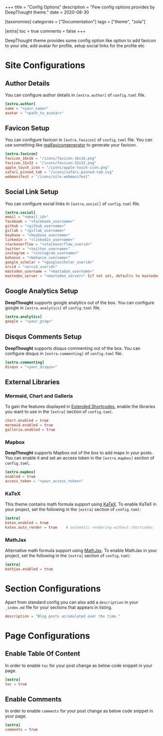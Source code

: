 +++
title = "Config Options"
description = "Few config options provides by DeepThought theme."
date = 2020-08-30

[taxonomies]
categories = ["Documentation"]
tags = ["theme", "zola"]

[extra]
toc = true
comments = false
+++

DeepThought theme provides some config option like option to add favicon to your site, add avatar for profile, setup social links for the profile etc

<!-- more -->

# Site Configurations

## Author Details

You can configure author details in `[extra.author]` of `config.toml` file.

```toml
[extra.author]
name = "<your_name>"
avatar = "<path_to_avatar>"
```

## Favicon Setup

You can configure favicon in `[extra.favicon]` of `config.toml` file. You can use something like [realfavicongenerator](https://realfavicongenerator.net/) to generate your favicon.

```toml
[extra.favicon]
favicon_16x16 = "/icons/favicon-16x16.png"
favicon_32x32 = "/icons/favicon-32x32.png"
apple_touch_icon = "/icons/apple-touch-icon.png"
safari_pinned_tab = "/icons/safari-pinned-tab.svg"
webmanifest = "/icons/site.webmanifest"
```

## Social Link Setup

You can configure social links in `[extra.social]` of `config.toml` file.

```toml
[extra.social]
email = "<email_id>"
facebook = "<facebook_username>"
github = "<github_username>"
gitlab = "<gitlab_username>"
keybase = "<keybase_username>"
linkedin = "<linkedin_username>"
stackoverflow = "<stackoverflow_userid>"
twitter = "<twitter_username>"
instagram = "<instagram_username>"
behance = "<behance_username>"
google_scholar = "<googlescholar_userid>"
orcid = "<orcid_userid>"
mastodon_username = "<mastadon_username>"
mastodon_server = "<mastodon_server>" (if not set, defaults to mastodon.social)
```

## Google Analytics Setup

**DeepThought** supports google analytics out of the box. You can configure google in `[extra.analytics]` of `config.toml` file. 

```toml
[extra.analytics]
google = "<your_gtag>"
```

## Disqus Comments Setup

**DeepThought** supports disqus commenting out of the box. You can configure disqus in `[extra.commenting]` of `config.toml` file. 

```toml
[extra.commenting]
disqus = "<your_disqus>"
```

## External Libraries

### Mermaid, Chart and Galleria

To gain the features displayed in [Extended Shortcodes](/docs/extended-shortcodes),
enable the libraries you want to use in the `[extra]` section of `config.toml`.

```toml
chart.enabled = true
mermaid.enabled = true
galleria.enabled = true
```

### Mapbox

**DeepThought** supports Mapbox out of the box to add maps in your posts.
You can enable it and set an access token in the `[extra.mapbox]` section of `config.toml`.

```toml
[extra.mapbox]
enabled = true
access_token = "<your_access_token>"
```

### KaTeX

This theme contains math formula support using [KaTeX](https://katex.org/).
To enable KaTeX in your project, set the following in the `[extra]` section of `config.toml`:
```toml
[extra]
katex.enabled = true
katex.auto_render = true    # automatic rendering without shortcodes
```

### MathJax

Alternative math formula support using [MathJax](https://www.mathjax.org/).
To enable MathJax in your project, set the following in the `[extra]` section of `config.toml`:
```toml
[extra]
mathjax.enabled = true
```

# Section Configurations

Apart from standard config you can also add a `description` in your `_index.md` file for your sections that appears in listing.

```toml
description = "Blog posts accumulated over the time."
```

# Page Configurations

## Enable Table Of Content

In order to enable `toc` for your post change as below code snippet in your page.

```toml
[extra]
toc = true
```

## Enable Comments

In order to enable `comments` for your post change as below code snippet in your page.

```toml
[extra]
comments = true
```
